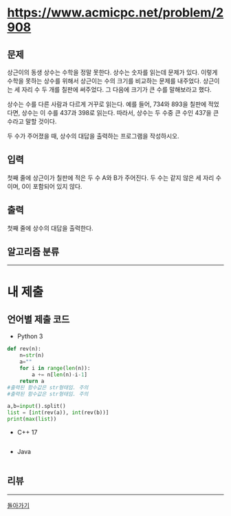 # https://www.acmicpc.net/problem/2908


## 문제

상근이의 동생 상수는 수학을 정말 못한다. 상수는 숫자를 읽는데 문제가 있다. 이렇게 수학을 못하는 상수를 위해서 상근이는 수의 크기를 비교하는 문제를 내주었다. 상근이는 세 자리 수 두 개를 칠판에 써주었다. 그 다음에 크기가 큰 수를 말해보라고 했다.

상수는 수를 다른 사람과 다르게 거꾸로 읽는다. 예를 들어, 734와 893을 칠판에 적었다면, 상수는 이 수를 437과 398로 읽는다. 따라서, 상수는 두 수중 큰 수인 437을 큰 수라고 말할 것이다.

두 수가 주어졌을 때, 상수의 대답을 출력하는 프로그램을 작성하시오.

## 입력

첫째 줄에 상근이가 칠판에 적은 두 수 A와 B가 주어진다. 두 수는 같지 않은 세 자리 수이며, 0이 포함되어 있지 않다.

## 출력

첫째 줄에 상수의 대답을 출력한다.

## 알고리즘 분류



---
# 내 제출

## 언어별 제출 코드

- Python 3
``` python
def rev(n):
    n=str(n)
    a=""
    for i in range(len(n)):
        a += n[len(n)-i-1]
    return a
#출력된 함수값은 str형태임. 주의
#출력된 함수값은 str형태임. 주의

a,b=input().split()
list = [int(rev(a)), int(rev(b))]
print(max(list))
```

- C++ 17
``` c++

```

- Java
``` java

```

## 리뷰




---
[돌아가기](Baekjoon/Step.md)